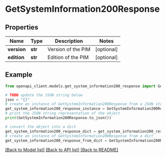 # GetSystemInformation200Response


## Properties

Name | Type | Description | Notes
------------ | ------------- | ------------- | -------------
**version** | **str** | Version of the PIM | [optional] 
**edition** | **str** | Edition of the PIM | [optional] 

## Example

```python
from openapi_client.models.get_system_information200_response import GetSystemInformation200Response

# TODO update the JSON string below
json = "{}"
# create an instance of GetSystemInformation200Response from a JSON string
get_system_information200_response_instance = GetSystemInformation200Response.from_json(json)
# print the JSON string representation of the object
print(GetSystemInformation200Response.to_json())

# convert the object into a dict
get_system_information200_response_dict = get_system_information200_response_instance.to_dict()
# create an instance of GetSystemInformation200Response from a dict
get_system_information200_response_from_dict = GetSystemInformation200Response.from_dict(get_system_information200_response_dict)
```
[[Back to Model list]](../README.md#documentation-for-models) [[Back to API list]](../README.md#documentation-for-api-endpoints) [[Back to README]](../README.md)


